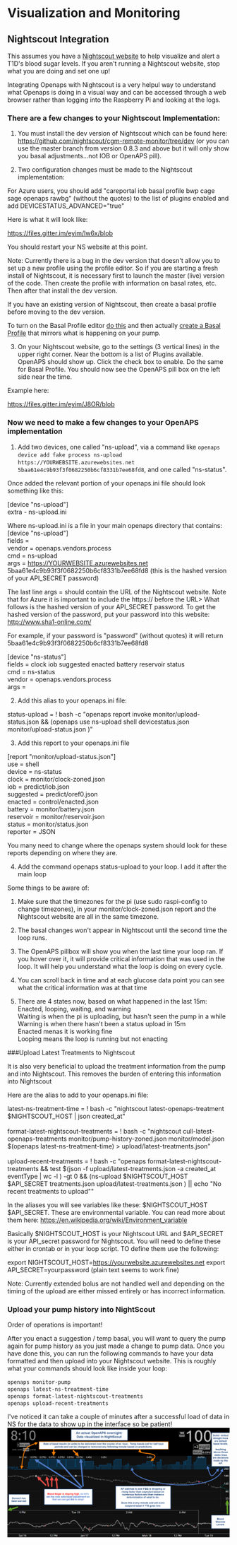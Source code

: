 # Visualization and Monitoring

## Nightscout Integration

This assumes you have a [Nightscout website](http://www.nightscout.info/) to help visualize and alert a T1D's blood sugar levels.  If you aren't running a Nightscout website, stop what you are doing and set one up!

Integrating Openaps with Nightscout is a very helpul way to understand what Openaps is doing in a visual way and can be accessed through a web browser rather than logging into the Raspberry Pi and looking at the logs.  

### There are a few changes to your Nightscout Implementation:

1) You must install the dev version of Nightscout which can be found here:
https://github.com/nightscout/cgm-remote-monitor/tree/dev
(or you can use the master branch from version 0.8.3 and above but it will only show you basal adjustments...not IOB or OpenAPS pill).


2) Two configuration changes must be made to the Nightscout implementation:

For Azure users, you should add "careportal iob basal profile bwp cage sage openaps rawbg" (without the quotes) to the list of plugins enabled and add  DEVICESTATUS_ADVANCED="true" 

Here is what it will look like:

https://files.gitter.im/eyim/lw6x/blob

You should restart your NS website at this point.

Note:  Currently there is a bug in the dev version that doesn't allow you to set up a new profile using the profile editor.  So if you are starting a fresh install of Nightscout, it is necessary first to launch the master (live) version of the code.  Then create the profile with information on basal rates, etc.  Then after that install the dev version.

If you have an existing version of Nightscout, then create a basal profile before moving to the dev version. 

To turn on the Basal Profile editor [do this](../Images/basal_profile.png) and then actually [create a Basal Profile](../Images/profile_editor.png) that mirrors what is happening on your pump.


3) On your Nightscout website, go to the settings (3 vertical lines) in the upper right corner.  Near the bottom is a list of Plugins available.  OpenAPS should show up.  Click the check box to enable.  Do the same for Basal Profile.  You should now see the OpenAPS pill box on the left side near the time.

Example here:

https://files.gitter.im/eyim/J8OR/blob

### Now we need to make a few changes to your OpenAPS implementation

1) Add two devices, one called "ns-upload", via a command like `openaps device add fake process ns-upload https://YOURWEBSITE.azurewebsites.net 5baa61e4c9b93f3f0682250b6cf8331b7ee68fd8`, and one called "ns-status".

Once added the relevant portion of your openaps.ini file should look something like this:

[device "ns-upload"] <br>
extra - ns-upload.ini <br>

Where ns-upload.ini is a file in your main openaps directory that contains:
[device "ns-upload"] <br>
fields = <br>
vendor = openaps.vendors.process <br>
cmd = ns-upload <br>
args = https://YOURWEBSITE.azurewebsites.net 5baa61e4c9b93f3f0682250b6cf8331b7ee68fd8 (this is the hashed version of your API_SECRET password) <br>

The last line args = should contain the URL of the Nightscout website.  Note that for Azure it is important to include the https:// before the URL>  What follows is the hashed version of your API_SECRET password.  To get the hashed version of the password, put your password into this website:  http://www.sha1-online.com/

For example, if your password is "password" (without quotes) it will return 5baa61e4c9b93f3f0682250b6cf8331b7ee68fd8

[device "ns-status"] <br>
fields = clock iob suggested enacted battery reservoir status<br>
cmd = ns-status<br>
vendor = openaps.vendors.process<br>
args = <br>

2) Add this alias to your openaps.ini file:

status-upload = ! bash -c "openaps report invoke monitor/upload-status.json && (openaps use ns-upload shell devicestatus.json monitor/upload-status.json )"

3) Add this report to your openaps.ini file

[report "monitor/upload-status.json"] <br>
use = shell <br>
device = ns-status <br>
clock = monitor/clock-zoned.json <br>
iob = predict/iob.json <br>
suggested = predict/oref0.json <br>
enacted = control/enacted.json <br>
battery = monitor/battery.json <br>
reservoir = monitor/reservoir.json <br>
status = monitor/status.json <br>
reporter = JSON <br>

You many need to change where the openaps system should look for these reports depending on where they are.

4) Add the command openaps status-upload to your loop.  I add it after the main loop

Some things to be aware of:

1) Make sure that the timezones for the pi (use sudo raspi-config to change timezones), in your monitor/clock-zoned.json report and the Nightscout website are all in the same timezone.

2) The basal changes won't appear in Nightscout until the second time the loop runs.

3) The OpenAPS pillbox will show you when the last time your loop ran.  If you hover over it, it will provide critical information that was used in the loop.  It will help you understand what the loop is doing on every cycle.

4) You can scroll back in time and at each glucose data point you can see what the critical information was at that time

5) There are 4 states now, based on what happened in the last 15m:  Enacted, looping, waiting, and warning <br>
Waiting is when the pi is uploading, but hasn't seen the pump in a while <br>
Warning is when there hasn't been a status upload in 15m <br>
Enacted menas it is working fine <br>
Looping means the loop is running but not enacting <br>

###Upload Latest Treatments to Nightscout

It is also very beneficial to upload the treatment information from the pump and into Nightscout.  This removes the burden of entering this information into Nightscout

Here are the alias to add to your openaps.ini file:

latest-ns-treatment-time = ! bash -c "nightscout latest-openaps-treatment $NIGHTSCOUT_HOST | json created_at"<br>
<br>
format-latest-nightscout-treatments = ! bash -c "nightscout cull-latest-openaps-treatments monitor/pump-history-zoned.json monitor/model.json $(openaps latest-ns-treatment-time) > upload/latest-treatments.json" <br>
<br>
upload-recent-treatments = ! bash -c "openaps format-latest-nightscout-treatments && test $(json -f upload/latest-treatments.json -a created_at eventType | wc -l ) -gt 0 && (ns-upload $NIGHTSCOUT_HOST $API_SECRET treatments.json upload/latest-treatments.json ) || echo \"No recent treatments to upload\""<br>

In the aliases you will see variables like these:  $NIGHTSCOUT_HOST $API_SECRET.  These are environmental variable.  You can read more about them here:  https://en.wikipedia.org/wiki/Environment_variable <br>

Basically $NIGHTSCOUT_HOST is your Nightscout URL and $API_SECRET is your API_secret password for Nightscout.  You will need to define these either in crontab or in your loop script.  TO define them use the following:

export NIGHTSCOUT_HOST=https://yourwebsite.azurewebsites.net
export API_SECRET=yourpassword   (plain text seems to work fine)



Note:  Currently extended bolus are not handled well and depending on the timing of the upload are either missed entirely or has incorrect information.  

### Upload your pump history into NightScout

Order of operations is important!

After you enact a suggestion / temp basal, you will want to query the pump again for pump history as you just made a change to pump data.  Once you have done this, you can run the following commands to have your data formatted and then upload into your Nightscout website.  This is roughly what your commands should look like inside your loop:

````
openaps monitor-pump
openaps latest-ns-treatment-time
openaps format-latest-nightscout-treatments
openaps upload-recent-treatments

````

I've noticed it can take a couple of minutes after a successful load of data in NS for the data to show up in the interface so be patient!
![Basal Profile](../Images/nightscout.png)